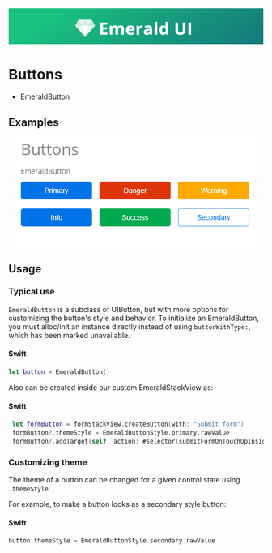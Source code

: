 <p align="center"><img src="https://github.com/cebroker/emerald-ios/blob/develop/Resources/Images/Header.PNG" /></p>

# Buttons
<ul class="icon-list">
  <li class="icon-list-item icon-list-item--spec">EmeraldButton</li>
</ul>

## Examples
<p align="center"><img src="https://github.com/cebroker/emerald-ios/blob/develop/Resources/Images/Buttons.PNG" /></p>

## Usage
### Typical use

`EmeraldButton` is a subclass of UIButton, but with more options for customizing the button's style and
behavior. To initialize an EmeraldButton, you must alloc/init an instance directly instead of using
`buttonWithType:`, which has been marked unavailable.

#### Swift
```swift
let button = EmeraldButton()
```

Also can be created inside our custom EmeraldStackView as:

#### Swift
```swift
 let formButton = formStackView.createButton(with: "Submit form")
 formButton?.themeStyle = EmeraldButtonStyle.primary.rawValue
 formButton?.addTarget(self, action: #selector(submitFormOnTouchUpInside(_:)), for: .touchUpInside)
```

### Customizing theme

The theme of a button can be changed for a given control state using `.themeStyle`.

For example, to make a button looks as a secondary style button:

#### Swift
```swift
button.themeStyle = EmeraldButtonStyle.secondary.rawValue
```
